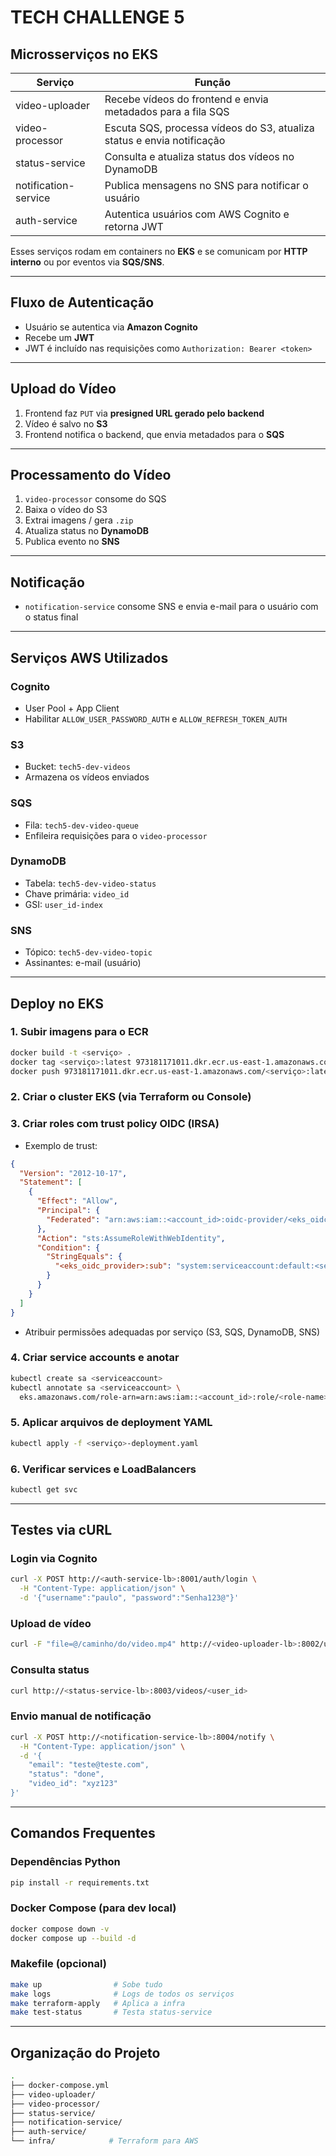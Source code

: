 # TECH CHALLENGE 5

## Microsserviços no EKS

| Serviço              | Função                                                                  |
|----------------------|-------------------------------------------------------------------------|
| video-uploader       | Recebe vídeos do frontend e envia metadados para a fila SQS              |
| video-processor      | Escuta SQS, processa vídeos do S3, atualiza status e envia notificação   |
| status-service       | Consulta e atualiza status dos vídeos no DynamoDB                       |
| notification-service  | Publica mensagens no SNS para notificar o usuário                        |
| auth-service         | Autentica usuários com AWS Cognito e retorna JWT                        |

Esses serviços rodam em containers no **EKS** e se comunicam por **HTTP interno** ou por eventos via **SQS/SNS**.

---

## Fluxo de Autenticação

- Usuário se autentica via **Amazon Cognito**
- Recebe um **JWT**
- JWT é incluído nas requisições como `Authorization: Bearer <token>`

---

## Upload do Vídeo

1. Frontend faz `PUT` via **presigned URL gerado pelo backend**
2. Vídeo é salvo no **S3**
3. Frontend notifica o backend, que envia metadados para o **SQS**

---

## Processamento do Vídeo

1. `video-processor` consome do SQS
2. Baixa o vídeo do S3
3. Extrai imagens / gera `.zip`
4. Atualiza status no **DynamoDB**
5. Publica evento no **SNS**

---

## Notificação

- `notification-service` consome SNS e envia e-mail para o usuário com o status final

---

## Serviços AWS Utilizados

### Cognito

- User Pool + App Client
- Habilitar `ALLOW_USER_PASSWORD_AUTH` e `ALLOW_REFRESH_TOKEN_AUTH`

### S3

- Bucket: `tech5-dev-videos`
- Armazena os vídeos enviados

### SQS

- Fila: `tech5-dev-video-queue`
- Enfileira requisições para o `video-processor`

### DynamoDB

- Tabela: `tech5-dev-video-status`
- Chave primária: `video_id`
- GSI: `user_id-index`

### SNS

- Tópico: `tech5-dev-video-topic`
- Assinantes: e-mail (usuário)

---

## Deploy no EKS

### 1. Subir imagens para o ECR

```bash
docker build -t <serviço> .
docker tag <serviço>:latest 973181171011.dkr.ecr.us-east-1.amazonaws.com/<serviço>:latest
docker push 973181171011.dkr.ecr.us-east-1.amazonaws.com/<serviço>:latest
```

### 2. Criar o cluster EKS (via Terraform ou Console)

### 3. Criar roles com trust policy OIDC (IRSA)

- Exemplo de trust:

```json
{
  "Version": "2012-10-17",
  "Statement": [
    {
      "Effect": "Allow",
      "Principal": {
        "Federated": "arn:aws:iam::<account_id>:oidc-provider/<eks_oidc_provider>"
      },
      "Action": "sts:AssumeRoleWithWebIdentity",
      "Condition": {
        "StringEquals": {
          "<eks_oidc_provider>:sub": "system:serviceaccount:default:<serviceaccount>"
        }
      }
    }
  ]
}
```

- Atribuir permissões adequadas por serviço (S3, SQS, DynamoDB, SNS)

### 4. Criar service accounts e anotar

```bash
kubectl create sa <serviceaccount>
kubectl annotate sa <serviceaccount> \
  eks.amazonaws.com/role-arn=arn:aws:iam::<account_id>:role/<role-name>
```

### 5. Aplicar arquivos de deployment YAML

```bash
kubectl apply -f <serviço>-deployment.yaml
```

### 6. Verificar services e LoadBalancers

```bash
kubectl get svc
```

---

## Testes via cURL

### Login via Cognito

```bash
curl -X POST http://<auth-service-lb>:8001/auth/login \
  -H "Content-Type: application/json" \
  -d '{"username":"paulo", "password":"Senha123@"}'
```

### Upload de vídeo

```bash
curl -F "file=@/caminho/do/video.mp4" http://<video-uploader-lb>:8002/upload/
```

### Consulta status

```bash
curl http://<status-service-lb>:8003/videos/<user_id>
```

### Envio manual de notificação

```bash
curl -X POST http://<notification-service-lb>:8004/notify \
  -H "Content-Type: application/json" \
  -d '{
    "email": "teste@teste.com",
    "status": "done",
    "video_id": "xyz123"
}'
```

---

## Comandos Frequentes

### Dependências Python

```bash
pip install -r requirements.txt
```

### Docker Compose (para dev local)

```bash
docker compose down -v
docker compose up --build -d
```

### Makefile (opcional)

```bash
make up                # Sobe tudo
make logs              # Logs de todos os serviços
make terraform-apply   # Aplica a infra
make test-status       # Testa status-service
```

---

## Organização do Projeto

```sh
.
├── docker-compose.yml
├── video-uploader/
├── video-processor/
├── status-service/
├── notification-service/
├── auth-service/
└── infra/            # Terraform para AWS
```
